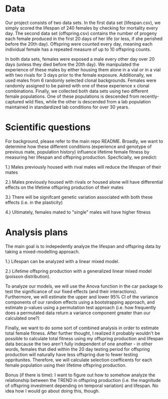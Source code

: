 # Data
Our project consists of two data sets. 
In the first data set (lifespan.csv), we simply scored the lifespan of 240 females by checking for mortality every day.
The second data set (offspring.csv) contains the number of progeny each female produced in the first 20 days of her life (or less, if she 
perished before the 20th day). Offspring were counted every day, meaning each individual female has a repeated measure of up to 10 
offspring counts.

In both data sets, females were exposed a male every other day over 20 days (unless they died before the 20th day). We manipulated the 
experience of these males by either housing them alone in a vial or in a vial with two rivals for 3 days prior to the female exposure. 
Additionally, we used males from 6 randomly selected clonal backgrounds. Females were randomly assigned to be paired with one of these 
experience x clonal combinations. Finally, we collected both data sets using two different female populations. One of these populations is 
descended from recently-captured wild flies, while the other is descended from a lab population maintained in standardized lab conditions 
for over 30 years.

# Scientific questions
For background, please refer to the main repo README.
Broadly, we want to determine how these different conditions (experience and genotype of previous mate, population history) influence
lifetime female fitness by measuring her lifespan and offspring production. 
Specficially, we predict:

1.) Males previously housed with rival males will reduce the lifespan of their mates

2.) Males previously housed with rivals or housed alone will have differential effects on the lifetime offspring production of their mates

3.) There will be signifcant genetic variation associated with both these effects (i.e. in the plasticity)

4.) Ultimately, females mated to "single" males will have higher fitness

# Analysis plans
The main goal is to indepedently analyze the lifespan and offspring data by taking a mixed-modelling approach.

1.) Lifespan can be analyzed with a linear mixed model.

2.) Lifetime offspring production with a generalized linear mixed model (poisson distribution).

To analyze our models, we will use the Anova function in the car package to test the significance of our fixed effects (and their 
interactions).
Furthermore, we will estimate the upper and lower 95% CI of the variance components of our random effects using a bootstrapping approach, 
and estimate p-values using a permutation test approach (i.e. how frequently does a permutated data return a variance component greater than 
our calculated one?)

Finally, we want to do some sort of combined analysis in order to estimate total female fitness. After further thought, I realized it 
probably wouldn't be possible to calculate total fitness using my offspring production and lifespan data because the two aren't fully 
independent of one another - in other words, females that died within the 20 day testing period for offspring production will naturally 
have less offspring due to fewer testing oppritunites. Therefore, we will calculate selection coefficents for each female population using 
their lifetime offspring production.

Bonus (if there is time): I want to figure out how to somehow analyze the relationship between the TREND in offspring production (i.e. the 
magnitude of offspring investment depending on temporal variation) and lifespan. No idea how I would go about doing this, though.

